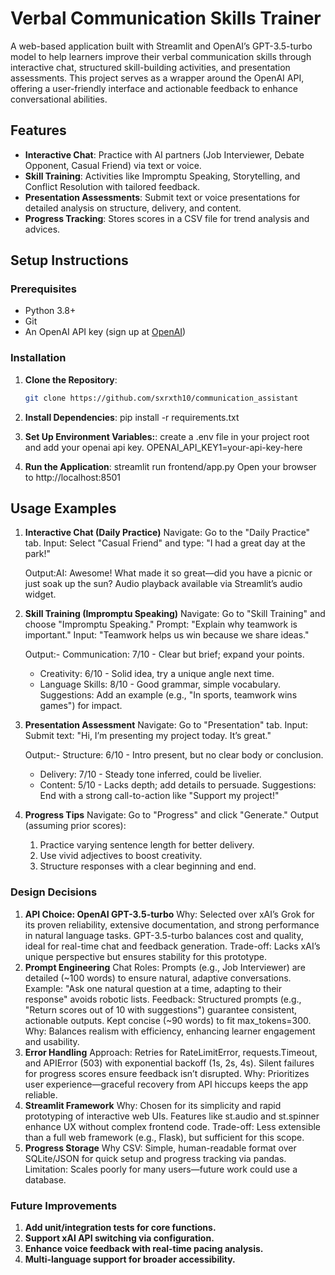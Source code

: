 # Verbal Communication Skills Trainer

A web-based application built with Streamlit and OpenAI’s GPT-3.5-turbo model to help learners improve their verbal communication skills through interactive chat, structured skill-building activities, and presentation assessments. This project serves as a wrapper around the OpenAI API, offering a user-friendly interface and actionable feedback to enhance conversational abilities.

## Features
- **Interactive Chat**: Practice with AI partners (Job Interviewer, Debate Opponent, Casual Friend) via text or voice.
- **Skill Training**: Activities like Impromptu Speaking, Storytelling, and Conflict Resolution with tailored feedback.
- **Presentation Assessments**: Submit text or voice presentations for detailed analysis on structure, delivery, and content.
- **Progress Tracking**: Stores scores in a CSV file for trend analysis and advices.

## Setup Instructions

### Prerequisites
- Python 3.8+
- Git
- An OpenAI API key (sign up at [OpenAI](https://platform.openai.com/))

### Installation
1. **Clone the Repository**:
   ```bash
   git clone https://github.com/sxrxth10/communication_assistant

2. **Install Dependencies**:
    pip install -r requirements.txt

3. **Set Up Environment Variables:**:
    create a .env file in your project root and add your openai api key.
    OPENAI_API_KEY1=your-api-key-here

4. **Run the Application**:
    streamlit run frontend/app.py
    Open your browser to http://localhost:8501



## Usage Examples
1. **Interactive Chat (Daily Practice)**
    Navigate: Go to the "Daily Practice" tab.
    Input: Select "Casual Friend" and type: "I had a great day at the park!"

    Output:AI: Awesome! What made it so great—did you have a picnic or just soak up the sun?
    Audio playback available via Streamlit’s audio widget.

2. **Skill Training (Impromptu Speaking)**
    Navigate: Go to "Skill Training" and choose "Impromptu Speaking."
    Prompt: "Explain why teamwork is important."
    Input: "Teamwork helps us win because we share ideas."

    Output:- Communication: 7/10 - Clear but brief; expand your points.
    - Creativity: 6/10 - Solid idea, try a unique angle next time.
    - Language Skills: 8/10 - Good grammar, simple vocabulary.
    Suggestions: Add an example (e.g., "In sports, teamwork wins games") for impact.

3. **Presentation Assessment**
    Navigate: Go to "Presentation" tab.
    Input: Submit text: "Hi, I’m presenting my project today. It’s great."

    Output:- Structure: 6/10 - Intro present, but no clear body or conclusion.
    - Delivery: 7/10 - Steady tone inferred, could be livelier.
    - Content: 5/10 - Lacks depth; add details to persuade.
    Suggestions: End with a strong call-to-action like "Support my project!"

4. **Progress Tips**
    Navigate: Go to "Progress" and click "Generate."
    Output (assuming prior scores):
    1. Practice varying sentence length for better delivery.
    2. Use vivid adjectives to boost creativity.
    3. Structure responses with a clear beginning and end.


### Design Decisions
1. **API Choice: OpenAI GPT-3.5-turbo**
        Why: Selected over xAI’s Grok for its proven reliability, extensive     documentation, and strong performance in natural language tasks. GPT-3.5-turbo balances cost and quality, ideal for real-time chat and feedback generation.
        Trade-off: Lacks xAI’s unique perspective but ensures stability for this prototype.
2. **Prompt Engineering**
        Chat Roles: Prompts (e.g., Job Interviewer) are detailed (~100 words) to ensure natural, adaptive conversations. Example: "Ask one natural question at a time, adapting to their response" avoids robotic lists.
        Feedback: Structured prompts (e.g., "Return scores out of 10 with suggestions") guarantee consistent, actionable outputs. Kept concise (~90 words) to fit max_tokens=300.
        Why: Balances realism with efficiency, enhancing learner engagement and usability.
3. **Error Handling**
        Approach: Retries for RateLimitError, requests.Timeout, and APIError (503) with exponential backoff (1s, 2s, 4s). Silent failures for progress scores ensure feedback isn’t disrupted.
        Why: Prioritizes user experience—graceful recovery from API hiccups keeps the app reliable.
4. **Streamlit Framework**
        Why: Chosen for its simplicity and rapid prototyping of interactive web UIs. Features like st.audio and st.spinner enhance UX without complex frontend code.
        Trade-off: Less extensible than a full web framework (e.g., Flask), but sufficient for this scope.
5. **Progress Storage**
        Why CSV: Simple, human-readable format over SQLite/JSON for quick setup and progress tracking via pandas.
        Limitation: Scales poorly for many users—future work could use a database.


### Future Improvements
1. **Add unit/integration tests for core functions.**
2. **Support xAI API switching via configuration.**
3. **Enhance voice feedback with real-time pacing analysis.**
4. **Multi-language support for broader accessibility.**
